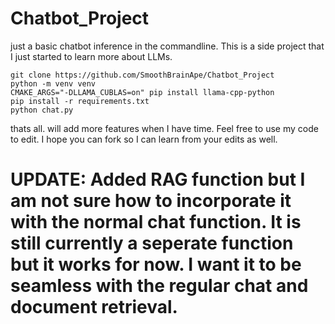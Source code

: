 # Chatbot_Project

just a basic chatbot inference in the commandline. This is a side project that I just started to learn more about LLMs.

```
git clone https://github.com/SmoothBrainApe/Chatbot_Project
python -m venv venv
CMAKE_ARGS="-DLLAMA_CUBLAS=on" pip install llama-cpp-python
pip install -r requirements.txt
python chat.py
```

thats all. will add more features when I have time.
Feel free to use my code to edit. I hope you can fork so I can learn from your edits as well.

# UPDATE: Added RAG function but I am not sure how to incorporate it with the normal chat function. It is still currently a seperate function but it works for now. I want it to be seamless with the regular chat and document retrieval.
